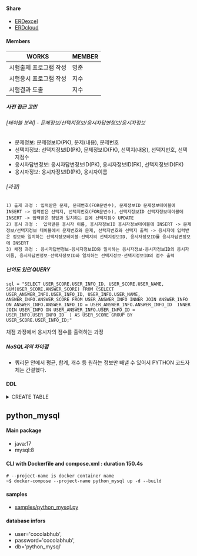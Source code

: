 #### Share
- [ERDexcel](https://docs.google.com/spreadsheets/d/1EACJj0UoUFynZ7n44fwx1CS5yjQNbe9g8iXA7fQaU9Q/edit?usp=sharing)
- [ERDcloud](https://www.erdcloud.com/d/Pr32JC22AHKXTFnrt)

#### Members

|WORKS|MEMBER|
|--|--|
|시험출제 프로그램 작성|명준
|시험응시 프로그램 작성|지수
|시험결과 도출|지수

##### 사전 접근 고민
######  [테이블 분리] - 문제정보/선택지정보/응시자답변정보/응시자정보
  - 문제정보: 문제정보ID(PK), 문제(내용), 문제번호
  - 선택지정보: 선택지정보ID(PK), 문제정보ID(FK), 선택지(내용), 선택지번호, 선택지점수
  - 응시자답변정보: 응시자답변정보ID(PK), 응시자정보ID(FK), 선택지정보ID(FK)
  - 응시자정보: 응시자정보ID(PK), 응시자이름
###### [과정]
    1) 출제 과정 : 입력받은 문제, 문제번호(FOR문변수), 문제정보ID 문제정보테이블에 INSERT -> 입력받은 선택지, 선택지번호(FOR문변수), 선택지정보ID 선택지정보테이블에 INSERT -> 입력받은 정답과 일치하는 값에 선택지점수 UPDATE
    2) 응시 과정 :  입력받은 응시자 이름, 응시자정보ID 응시자정보테이블에 INSERT -> 문제정보/선택지정보 테이블에서 문제번호와 문제, 선택지번호와 선택지 출력 -> 응시자에 입력받은 정보와 일치하는 선택지정보테이블-선택지의 선택지정보ID, 응시자정보ID를 응시자답변정보에 INSERT
    3) 채점 과정 : 응시자답변정보-응시자정보ID와 일치하는 응시자정보-응시자정보ID의 응시자 이름, 응시자답변정보-선택지정보ID와 일치하는 선택지정보-선택지정보ID의 점수 출력

##### 난이도 있던 QUERY
```
sql = "SELECT USER_SCORE.USER_INFO_ID, USER_SCORE.USER_NAME, SUM(USER_SCORE.ANSWER_SCORE) FROM (SELECT USER_ANSWER_INFO.USER_INFO_ID, USER_INFO.USER_NAME, ANSWER_INFO.ANSWER_SCORE FROM USER_ANSWER_INFO INNER JOIN ANSWER_INFO ON ANSWER_INFO.ANSWER_INFO_ID = USER_ANSWER_INFO.ANSWER_INFO_ID  INNER JOIN USER_INFO ON USER_ANSWER_INFO.USER_INFO_ID = USER_INFO.USER_INFO_ID  ) AS USER_SCORE GROUP BY USER_SCORE.USER_INFO_ID;"
```
채점 과정에서 응시자의 점수를 출력하는 과정

##### NoSQL과의 차이점
- 쿼리문 안에서 평균, 합계, 개수 등 원하는 정보만 빼낼 수 있어서 PYTHON 코드자체는 간결했다.

#### DDL

<details>
	<summary>
		<bold>CREATE TABLE</bold>
	</summary>

```
CREATE TABLE `QUEST_INFO` (
	`QUEST_INFO_ID`	VARCHAR(50)	NOT NULL,
	`QUEST`	VARCHAR(255)	NULL,
	`QUEST_NUMBER`	DECIMAL(20,0)	NULL
);

CREATE TABLE `ANSWER_INFO` (
	`ANSWER_INFO_ID`	VARCHAR(50)	NOT NULL,
	`QUEST_INFO_ID`	VARCHAR(50)	NOT NULL,
	`ANSWER`	VARCHAR(255)	NULL,
	`ANSWER_NUMBER`	DECIMAL(20,0)	NULL,
	`ANSWER_SCORE`	DECIMAL(20,0)	NULL
);

CREATE TABLE `USER_ANSWER_INFO` (
	`USER_ANSWER_INFO_ID`	VARCHAR(50)	NOT NULL,
	`USER_INFO_ID`	VARCHAR(50)	NOT NULL,
	`ANSWER_INFO_ID2`	VARCHAR(50)	NOT NULL
);

CREATE TABLE `USER_INFO` (
	`USER_INFO_ID`	VARCHAR(50)	NOT NULL,
	`USER_NAME`	VARCHAR(255)	NULL
);

ALTER TABLE `QUEST_INFO` ADD CONSTRAINT `PK_QUEST_INFO` PRIMARY KEY (
	`QUEST_INFO_ID`
);

ALTER TABLE `ANSWER_INFO` ADD CONSTRAINT `PK_ANSWER_INFO` PRIMARY KEY (
	`ANSWER_INFO_ID`,
	`QUEST_INFO_ID`
);

ALTER TABLE `USER_ANSWER_INFO` ADD CONSTRAINT `PK_USER_ANSWER_INFO` PRIMARY KEY (
	`USER_ANSWER_INFO_ID`,
	`USER_INFO_ID`,
	`ANSWER_INFO_ID2`
);

ALTER TABLE `USER_INFO` ADD CONSTRAINT `PK_USER_INFO` PRIMARY KEY (
	`USER_INFO_ID`
);

ALTER TABLE `ANSWER_INFO` ADD CONSTRAINT `FK_QUEST_INFO_TO_ANSWER_INFO_1` FOREIGN KEY (
	`QUEST_INFO_ID`
)
REFERENCES `QUEST_INFO` (
	`QUEST_INFO_ID`
);

ALTER TABLE `USER_ANSWER_INFO` ADD CONSTRAINT `FK_USER_INFO_TO_USER_ANSWER_INFO_1` FOREIGN KEY (
	`USER_INFO_ID`
)
REFERENCES `USER_INFO` (
	`USER_INFO_ID`
);
```

</details>


## python_mysql
#### Main package
- java:17
- mysql:8

#### CLI with Dockerfile and compose.xml : duration 150.4s
```
# --project-name is docker container name
~$ docker-compose --project-name python_mysql up -d --build
```
#### samples
- [samples/python_mysql.py](./samples/python_mysql.py)

#### database infors
+ user='cocolabhub',
+ password='cocolabhub',
+ db='python_mysql'



